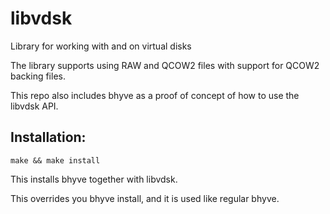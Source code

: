 # libvdsk
Library for working with and on virtual disks

The library supports using RAW and QCOW2 files with support for QCOW2 backing
files.

This repo also includes bhyve as a proof of concept of how to use the libvdsk
API.

Installation:
-------------
```
make && make install
```

This installs bhyve together with libvdsk.

This overrides you bhyve install, and it is used like regular bhyve.
